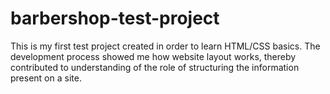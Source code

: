 # barbershop-test-project
This is my first test project created in order to learn HTML/CSS basics. The development process showed me how website layout works, thereby contributed to understanding of the role of structuring the information present on a site.
